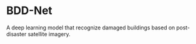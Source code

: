 # BDD-Net
A deep learning model that recognize damaged buildings based on post-disaster satellite imagery.
